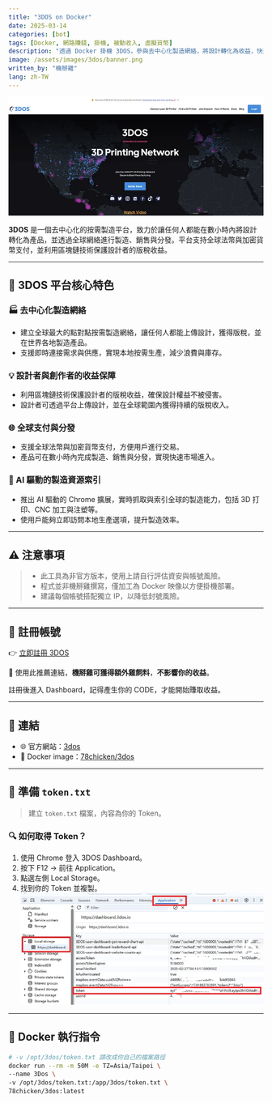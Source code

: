 ```yaml
---
title: "3DOS on Docker"
date: 2025-03-14
categories: [bot]
tags: [Docker, 網路賺錢, 掛機, 被動收入, 虛擬貨幣]
description: "透過 Docker 掛機 3DOS，參與去中心化製造網絡，將設計轉化為收益，快速啟動僅需提供 token。"
image: /assets/images/3dos/banner.png
written_by: "機掰雞"
lang: zh-TW
---
```


![3DOS 封面圖](/assets/images/3dos/banner.png)

**3DOS** 是一個去中心化的按需製造平台，致力於讓任何人都能在數小時內將設計轉化為產品，並透過全球網絡進行製造、銷售與分發。平台支持全球法幣與加密貨幣支付，並利用區塊鏈技術保護設計者的版稅收益。

---

## 🌟 3DOS 平台核心特色

### 🏭 去中心化製造網絡
- 建立全球最大的點對點按需製造網絡，讓任何人都能上傳設計，獲得版稅，並在世界各地製造產品。
- 支援即時連接需求與供應，實現本地按需生產，減少浪費與庫存。

### 💡 設計者與創作者的收益保障
- 利用區塊鏈技術保護設計者的版稅收益，確保設計權益不被侵害。
- 設計者可透過平台上傳設計，並在全球範圍內獲得持續的版稅收入。

### 🌐 全球支付與分發
- 支援全球法幣與加密貨幣支付，方便用戶進行交易。
- 產品可在數小時內完成製造、銷售與分發，實現快速市場進入。

### 🤖 AI 驅動的製造資源索引
- 推出 AI 驅動的 Chrome 擴展，實時抓取與索引全球的製造能力，包括 3D 打印、CNC 加工與注塑等。
- 使用戶能夠立即訪問本地生產選項，提升製造效率。

---

## ⚠️ 注意事項

> - 此工具為非官方版本，使用上請自行評估資安與帳號風險。
> - 程式並非機掰雞撰寫，僅加工為 Docker 映像以方便掛機部署。
> - 建議每個帳號搭配獨立 IP，以降低封號風險。

---

## 📝 註冊帳號

👉 [立即註冊 3DOS](https://dashboard.3dos.io/register?ref_code=2e88ea)

🎉 使用此推薦連結，**機掰雞可獲得額外雞飼料**，**不影響你的收益**。

註冊後進入 Dashboard，記得產生你的 CODE，才能開始賺取收益。

---

## 🔗 連結

- 🌐 官方網站：[3dos](https://3dos.io/)
- 🐳 Docker image：[78chicken/3dos](https://hub.docker.com/r/78chicken/3dos)

---

## 📄 準備 `token.txt`

> 建立 `token.txt` 檔案，內容為你的 Token。

### 🔍 如何取得 Token？

1. 使用 Chrome 登入 3DOS Dashboard。
2. 按下 F12 → 前往 Application。
3. 點選左側 Local Storage。
4. 找到你的 Token 並複製。
![3DOS token](/assets/images/3dos/img_1.png)
---

## 🐳 Docker 執行指令

```bash
# -v /opt/3dos/token.txt 請改成你自己的檔案路徑
docker run --rm -m 50M -e TZ=Asia/Taipei \
--name 3Dos \
-v /opt/3dos/token.txt:/app/3dos/token.txt \
78chicken/3dos:latest
```
